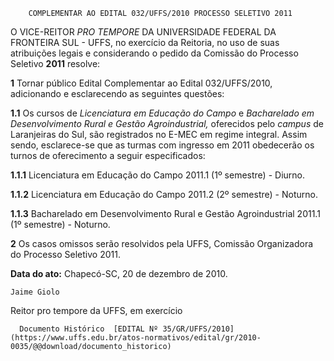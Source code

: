         COMPLEMENTAR AO EDITAL 032/UFFS/2010 PROCESSO SELETIVO 2011  

O VICE-REITOR *PRO TEMPORE* DA UNIVERSIDADE FEDERAL DA FRONTEIRA SUL - UFFS, no exercício da Reitoria, no uso de suas atribuições legais e considerando o pedido da Comissão do Processo Seletivo **2011** resolve:

 **1** Tornar público Edital Complementar ao Edital 032/UFFS/2010, adicionando e esclarecendo as seguintes questões:

 **1.1** Os cursos de *Licenciatura em Educação do Campo* e *Bacharelado em Desenvolvimento Rural e Gestão Agroindustrial,* oferecidos pelo *campus* de Laranjeiras do Sul, são registrados no E-MEC em regime integral. Assim sendo, esclarece-se que as turmas com ingresso em 2011 obedecerão os turnos de oferecimento a seguir especificados:

 **1.1.1** Licenciatura em Educação do Campo 2011.1 (1º semestre) - Diurno.

 **1.1.2** Licenciatura em Educação do Campo 2011.2 (2º semestre) - Noturno.

 **1.1.3** Bacharelado em Desenvolvimento Rural e Gestão Agroindustrial 2011.1 (1º semestre) - Noturno.

 **2** Os casos omissos serão resolvidos pela UFFS, Comissão Organizadora do Processo Seletivo 2011.

  

   **Data do ato:** Chapecó-SC, 20 de dezembro de 2010.   
 

    Jaime Giolo   
 Reitor pro tempore da UFFS, em exercício 

      Documento Histórico  [EDITAL Nº 35/GR/UFFS/2010](https://www.uffs.edu.br/atos-normativos/edital/gr/2010-0035/@@download/documento_historico)     
      